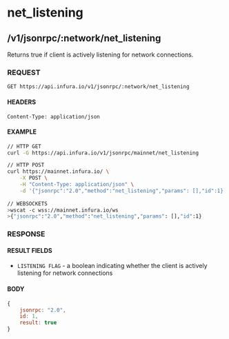 # net_listening

## /v1/jsonrpc/:network/net_listening

Returns true if client is actively listening for network connections.

### REQUEST

`GET https://api.infura.io/v1/jsonrpc/:network/net_listening`

#### HEADERS

`Content-Type: application/json`

#### EXAMPLE
```bash
// HTTP GET
curl -G https://api.infura.io/v1/jsonrpc/mainnet/net_listening

// HTTP POST
curl https://mainnet.infura.io/ \
    -X POST \
    -H "Content-Type: application/json" \
    -d '{"jsonrpc":"2.0","method":"net_listening","params": [],"id":1}'
    
// WEBSOCKETS
>wscat -c wss://mainnet.infura.io/ws 
>{"jsonrpc":"2.0","method":"net_listening","params": [],"id":1}
```

### RESPONSE

#### RESULT FIELDS
- `LISTENING FLAG` - a boolean indicating whether the client is actively listening for network connections

#### BODY

```js
{
    jsonrpc: "2.0",
    id: 1,
    result: true
}
```
